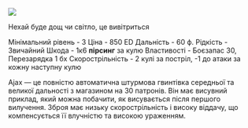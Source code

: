 
[![](https://static.wikia.nocookie.net/cyberpunk/images/f/f3/Ajax_Default.png/revision/latest/scale-to-width-down/350?cb=20220720083608)](https://static.wikia.nocookie.net/cyberpunk/images/f/f3/Ajax_Default.png/revision/latest?cb=20220720083608)

Нехай буде дощ чи світло, це вивітриться

Мінімальний рівень - 3
Ціна - 850 ED
Дальність - 60 ф.
Рідкість - Звичайний
Шкода - 1к6 **пірсинг** за кулю
Властивості - Боєзапас 30, Перезарядка 1 бх
Скорострільність - 2 кулі за постріл, -1 до атаки за кожну наступну кулю

Ajax — це повністю автоматична штурмова гвинтівка середньої та великої дальності з магазином на 30 патронів. Він має висувний приклад, який можна побачити, як висувається після першого вилучення. Зброя має низьку скорострільність і високу віддачу, що компенсується її влучністю та високою ураженням.